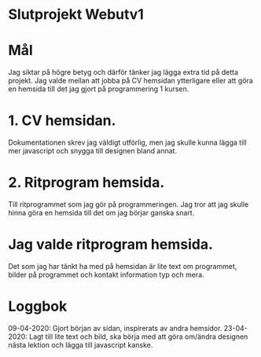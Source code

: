 # Slutprojekt Webutv1

# Mål
Jag siktar på högre betyg och därför tänker jag lägga extra tid på detta projekt.
Jag valde mellan att jobba på CV hemsidan ytterligare eller att göra en hemsida till det jag gjort på programmering 1 kursen.
# 1. CV hemsidan. 
Dokumentationen skrev jag väldigt utförlig, men jag skulle kunna lägga till mer javascript och snygga till designen bland annat.

# 2. Ritprogram hemsida. 
Till ritprogrammet som jag gör på programmeringen. Jag tror att jag skulle hinna göra en hemsida till det om jag börjar ganska snart.

# Jag valde ritprogram hemsida.
Det som jag har tänkt ha med på hemsidan är lite text om programmet, bilder på programmet och kontakt information typ och mera.

# Loggbok
09-04-2020: Gjort början av sidan, inspirerats av andra hemsidor. 
23-04-2020: Lagt till lite text och bild, ska börja med att göra om/ändra designen nästa lektion och lägga till javascript kanske.
